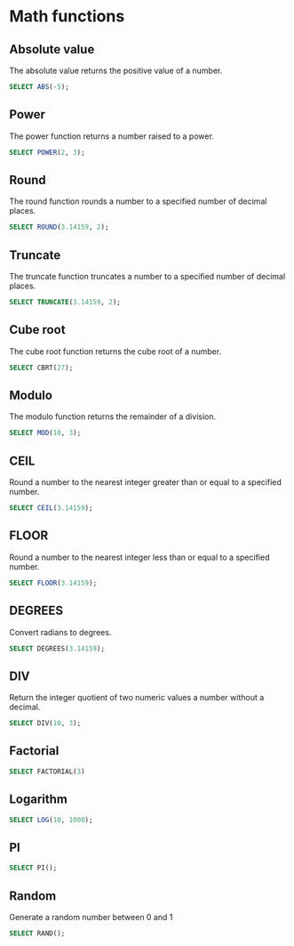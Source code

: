 # Math functions

## Absolute value
The absolute value returns the positive value of a number.
```sql
SELECT ABS(-5);
```

## Power
The power function returns a number raised to a power.
```sql
SELECT POWER(2, 3);
```

## Round
The round function rounds a number to a specified number of decimal places.
```sql
SELECT ROUND(3.14159, 2);
```

## Truncate
The truncate function truncates a number to a specified number of decimal places.
```sql
SELECT TRUNCATE(3.14159, 2);
```

## Cube root
The cube root function returns the cube root of a number.
```sql
SELECT CBRT(27);
```


## Modulo
The modulo function returns the remainder of a division.
```sql
SELECT MOD(10, 3);
```

## CEIL
Round a number to the nearest integer greater than or equal to a specified number.
```sql
SELECT CEIL(3.14159);
```

## FLOOR
Round a number to the nearest integer less than or equal to a specified number.
```sql
SELECT FLOOR(3.14159);
```

## DEGREES
Convert radians to degrees.

```sql
SELECT DEGREES(3.14159);
```

## DIV

Return the integer quotient of two numeric values a number without a decimal.

```sql
SELECT DIV(10, 3);
```

## Factorial

```sql
SELECT FACTORIAL(3)

```

## Logarithm

```sql
SELECT LOG(10, 1000);
```

## PI

```sql  
SELECT PI();
```

## Random

Generate a random number between 0 and 1

```sql
SELECT RAND();
```


